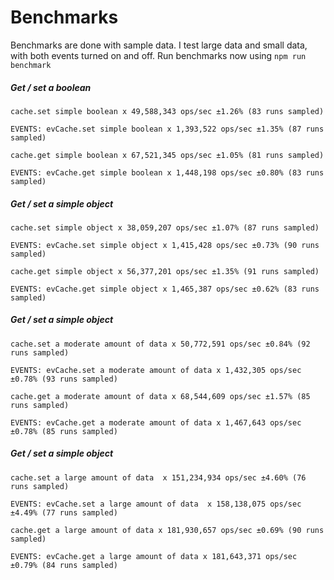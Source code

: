 # Benchmarks
Benchmarks are done with sample data. I test large data and small data, with both events turned on and off. Run benchmarks now using `npm run benchmark`

##### Get / set a boolean

```
cache.set simple boolean x 49,588,343 ops/sec ±1.26% (83 runs sampled)

EVENTS: evCache.set simple boolean x 1,393,522 ops/sec ±1.35% (87 runs sampled)

cache.get simple boolean x 67,521,345 ops/sec ±1.05% (81 runs sampled)

EVENTS: evCache.get simple boolean x 1,448,198 ops/sec ±0.80% (83 runs sampled)
```

##### Get / set a simple object

```
cache.set simple object x 38,059,207 ops/sec ±1.07% (87 runs sampled)

EVENTS: evCache.set simple object x 1,415,428 ops/sec ±0.73% (90 runs sampled)

cache.get simple object x 56,377,201 ops/sec ±1.35% (91 runs sampled)

EVENTS: evCache.get simple object x 1,465,387 ops/sec ±0.62% (83 runs sampled)
```

##### Get / set a simple object

```
cache.set a moderate amount of data x 50,772,591 ops/sec ±0.84% (92 runs sampled)

EVENTS: evCache.set a moderate amount of data x 1,432,305 ops/sec ±0.78% (93 runs sampled)

cache.get a moderate amount of data x 68,544,609 ops/sec ±1.57% (85 runs sampled)

EVENTS: evCache.get a moderate amount of data x 1,467,643 ops/sec ±0.78% (85 runs sampled)
```


##### Get / set a simple object

```
cache.set a large amount of data  x 151,234,934 ops/sec ±4.60% (76 runs sampled)

EVENTS: evCache.set a large amount of data  x 158,138,075 ops/sec ±4.49% (77 runs sampled)

cache.get a large amount of data x 181,930,657 ops/sec ±0.69% (90 runs sampled)

EVENTS: evCache.get a large amount of data x 181,643,371 ops/sec ±0.79% (84 runs sampled)
```
